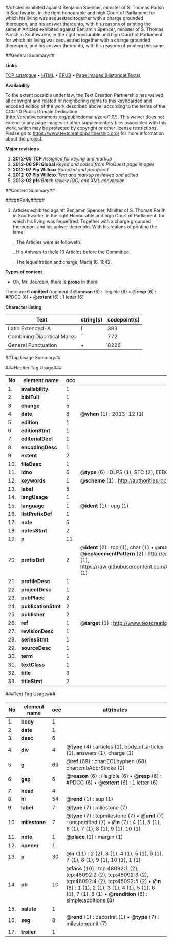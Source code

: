 #Articles exhibited against Benjamin Spencer, minister of S. Thomas Parish in Southwarke, in the right honourable and high Court of Parliament for which his living was sequestred together with a charge grounded thereupon, and his answer thereunto, with his reasons of printing the same.#
Articles exhibited against Benjamin Spencer, minister of S. Thomas Parish in Southwarke, in the right honourable and high Court of Parliament for which his living was sequestred together with a charge grounded thereupon, and his answer thereunto, with his reasons of printing the same.

##General Summary##

**Links**

[TCP catalogue](http://www.ota.ox.ac.uk/tcp/)  • 
[HTML](http://tei.it.ox.ac.uk/tcp/Texts-HTML/free/A25/A25920.html)  • 
[EPUB](http://tei.it.ox.ac.uk/tcp/Texts-EPUB/free/A25/A25920.epub) • 
[Page images (Historical Texts)](https://historicaltexts.jisc.ac.uk/eebo-11675280e)

**Availability**

To the extent possible under law, the Text Creation Partnership has waived all copyright and related or neighboring rights to this keyboarded and encoded edition of the work described above, according to the terms of the CC0 1.0 Public Domain Dedication (http://creativecommons.org/publicdomain/zero/1.0/). This waiver does not extend to any page images or other supplementary files associated with this work, which may be protected by copyright or other license restrictions. Please go to https://www.textcreationpartnership.org/ for more information about the project.

**Major revisions**

1. __2012-05__ __TCP__ *Assigned for keying and markup*
1. __2012-06__ __SPi Global__ *Keyed and coded from ProQuest page images*
1. __2012-07__ __Pip Willcox__ *Sampled and proofread*
1. __2012-07__ __Pip Willcox__ *Text and markup reviewed and edited*
1. __2013-02__ __pfs__ *Batch review (QC) and XML conversion*

##Content Summary##

#####Body#####

1. Articles exhibited againſt Benjamin Spencer, Miniſter of S. Thomas Pariſh in Southwarke, in the right Honourable and high Court of Parliament, for which his living was ſequeſtred. Together with a charge grounded thereupon, and his anſwer thereunto. With his reaſons of printing the ſame.

    _ The Articles were as followeth.

    _ His Anſwers to theſe 10 Articles before the Committee.

    _ The ſequeſtration and charge, Martij 16. 1642.

**Types of content**

  * Oh, Mr. Jourdain, there is **prose** in there!

There are 6 **omitted** fragments! 
 @__reason__ (6) : illegible (6)  •  @__resp__ (6) : #PDCC (6)  •  @__extent__ (6) : 1 letter (6)

**Character listing**


|Text|string(s)|codepoint(s)|
|---|---|---|
|Latin Extended-A|ſ|383|
|Combining             Diacritical Marks|̄|772|
|General Punctuation|•|8226|

##Tag Usage Summary##

###Header Tag Usage###

|No|element name|occ|attributes|
|---|---|---|---|
|1.|__availability__|1||
|2.|__biblFull__|1||
|3.|__change__|5||
|4.|__date__|8| @__when__ (1) : 2013-12 (1)|
|5.|__edition__|1||
|6.|__editionStmt__|1||
|7.|__editorialDecl__|1||
|8.|__encodingDesc__|1||
|9.|__extent__|2||
|10.|__fileDesc__|1||
|11.|__idno__|6| @__type__ (6) : DLPS (1), STC (2), EEBO-CITATION (1), OCLC (1), VID (1)|
|12.|__keywords__|1| @__scheme__ (1) : http://authorities.loc.gov/ (1)|
|13.|__label__|5||
|14.|__langUsage__|1||
|15.|__language__|1| @__ident__ (1) : eng (1)|
|16.|__listPrefixDef__|1||
|17.|__note__|5||
|18.|__notesStmt__|2||
|19.|__p__|11||
|20.|__prefixDef__|2| @__ident__ (2) : tcp (1), char (1)  •  @__matchPattern__ (2) : ([0-9\-]+):([0-9IVX]+) (1), (.+) (1)  •  @__replacementPattern__ (2) : http://eebo.chadwyck.com/downloadtiff?vid=$1&page=$2 (1), https://raw.githubusercontent.com/textcreationpartnership/Texts/master/tcpchars.xml#$1 (1)|
|21.|__profileDesc__|1||
|22.|__projectDesc__|1||
|23.|__pubPlace__|2||
|24.|__publicationStmt__|2||
|25.|__publisher__|2||
|26.|__ref__|1| @__target__ (1) : http://www.textcreationpartnership.org/docs/. (1)|
|27.|__revisionDesc__|1||
|28.|__seriesStmt__|1||
|29.|__sourceDesc__|1||
|30.|__term__|1||
|31.|__textClass__|1||
|32.|__title__|3||
|33.|__titleStmt__|2||


###Text Tag Usage###

|No|element name|occ|attributes|
|---|---|---|---|
|1.|__body__|1||
|2.|__date__|1||
|3.|__desc__|6||
|4.|__div__|4| @__type__ (4) : articles (1), body_of_articles (1), answers (1), charge (1)|
|5.|__g__|69| @__ref__ (69) : char:EOLhyphen (68), char:cmbAbbrStroke (1)|
|6.|__gap__|6| @__reason__ (6) : illegible (6)  •  @__resp__ (6) : #PDCC (6)  •  @__extent__ (6) : 1 letter (6)|
|7.|__head__|4||
|8.|__hi__|54| @__rend__ (1) : sup (1)|
|9.|__label__|7| @__type__ (7) : milestone (7)|
|10.|__milestone__|7| @__type__ (7) : tcpmilestone (7)  •  @__unit__ (7) : unspecified (7)  •  @__n__ (7) : 4 (1), 5 (1), 6 (1), 7 (1), 8 (1), 9 (1), 10 (1)|
|11.|__note__|1| @__place__ (1) : margin (1)|
|12.|__opener__|1||
|13.|__p__|30| @__n__ (11) : 2 (2), 3 (1), 4 (1), 5 (1), 6 (1), 7 (1), 8 (1), 9 (1), 10 (1), 1 (1)|
|14.|__pb__|10| @__facs__ (10) : tcp:48092:1 (2), tcp:48092:2 (2), tcp:48092:3 (2), tcp:48092:4 (2), tcp:48092:5 (2)  •  @__n__ (8) : 1 (1), 2 (1), 3 (1), 4 (1), 5 (1), 6 (1), 7 (1), 8 (1)  •  @__rendition__ (8) : simple:additions (8)|
|15.|__salute__|1||
|16.|__seg__|8| @__rend__ (1) : decorInit (1)  •  @__type__ (7) : milestoneunit (7)|
|17.|__trailer__|1||
